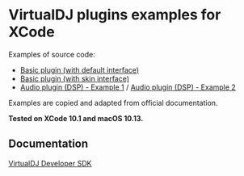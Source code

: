 # VirtualDJ plugins examples for XCode

Examples of source code:
 * [Basic plugin (with default interface)](basic-plugin-with-default-interface)
 * [Basic plugin (with skin interface)](basic-plugin-with-skin-interface)
 * [Audio plugin (DSP) - Example 1](audio-plugin-dsp-example-1) / [Audio plugin (DSP) - Example 2](audio-plugin-dsp-example-2)
 
Examples are copied and adapted from official documentation.

**Tested on XCode 10.1 and macOS 10.13.**
 
 ## Documentation
 
 [VirtualDJ Developer SDK](https://www.virtualdj.com/wiki/Developers.html)
